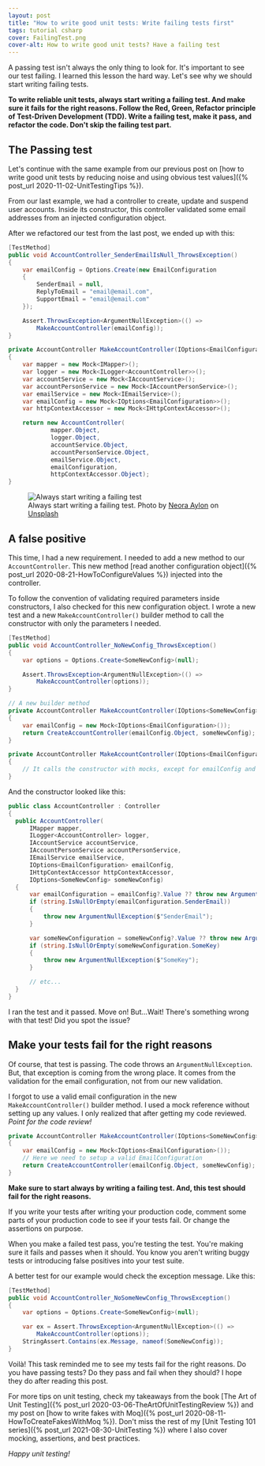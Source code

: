 ```yaml
---
layout: post
title: "How to write good unit tests: Write failing tests first"
tags: tutorial csharp
cover: FailingTest.png
cover-alt: How to write good unit tests? Have a failing test
---
```


A passing test isn't always the only thing to look for. It's important to see our test failing. I learned this lesson the hard way. Let's see why we should start writing failing tests.

**To write reliable unit tests, always start writing a failing test. And make sure it fails for the right reasons. Follow the Red, Green, Refactor principle of Test-Driven Development (TDD). Write a failing test, make it pass, and refactor the code. Don't skip the failing test part.**

## The Passing test

Let's continue with the same example from our previous post on [how to write good unit tests by reducing noise and using obvious test values]({% post_url 2020-11-02-UnitTestingTips %}).

From our last example, we had a controller to create, update and suspend user accounts. Inside its constructor, this controller validated some email addresses from an injected configuration object.

After we refactored our test from the last post, we ended up with this:

```csharp
[TestMethod]
public void AccountController_SenderEmailIsNull_ThrowsException()
{
    var emailConfig = Options.Create(new EmailConfiguration
    {
        SenderEmail = null,
        ReplyToEmail = "email@email.com",
        SupportEmail = "email@email.com"
    });

    Assert.ThrowsException<ArgumentNullException>(() =>
        MakeAccountController(emailConfig));
}

private AccountController MakeAccountController(IOptions<EmailConfiguration> emailConfiguration)
{
    var mapper = new Mock<IMapper>();
    var logger = new Mock<ILogger<AccountController>>();
    var accountService = new Mock<IAccountService>();
    var accountPersonService = new Mock<IAccountPersonService>();
    var emailService = new Mock<IEmailService>();
    var emailConfig = new Mock<IOptions<EmailConfiguration>>();
    var httpContextAccessor = new Mock<IHttpContextAccessor>();

    return new AccountController(
            mapper.Object,
            logger.Object,
            accountService.Object,
            accountPersonService.Object,
            emailService.Object,
            emailConfiguration,
            httpContextAccessor.Object);
}
```

<figure>
<img src="https://images.unsplash.com/photo-1521925410155-c49b38ec65ac?crop=entropy&cs=tinysrgb&fit=crop&fm=jpg&h=400&ixid=MXwxfDB8MXxhbGx8fHx8fHx8fA&ixlib=rb-1.2.1&q=80&utm_campaign=api-credit&utm_medium=referral&utm_source=unsplash_source&w=600" alt="Always start writing a failing test" />

<figcaption>Always start writing a failing test. <span>Photo by <a href="https://unsplash.com/@loveneora?utm_source=unsplash&amp;utm_medium=referral&amp;utm_content=creditCopyText">Neora Aylon</a> on <a href="https://unsplash.com/?utm_source=unsplash&amp;utm_medium=referral&amp;utm_content=creditCopyText">Unsplash</a></span></figcaption>
</figure>

## A false positive

This time, I had a new requirement. I needed to add a new method to our `AccountController`. This new method [read another configuration object]({% post_url 2020-08-21-HowToConfigureValues %}) injected into the controller.

To follow the convention of validating required parameters inside constructors, I also checked for this new configuration object. I wrote a new test and a new `MakeAccountController()` builder method to call the constructor with only the parameters I needed.

```csharp
[TestMethod]
public void AccountController_NoNewConfig_ThrowsException()
{
    var options = Options.Create<SomeNewConfig>(null);

    Assert.ThrowsException<ArgumentNullException>(() =>
        MakeAccountController(options));
}

// A new builder method
private AccountController MakeAccountController(IOptions<SomeNewConfig> someNewConfig)
{
    var emailConfig = new Mock<IOptions<EmailConfiguration>());
    return CreateAccountController(emailConfig.Object, someNewConfig);
}

private AccountController MakeAccountController(IOptions<EmailConfiguration> emailConfig, IOptions<SomeNewConfig> someNewConfig)
{
    // It calls the constructor with mocks, except for emailConfig and someNewConfig
}
```

And the constructor looked like this:

```csharp
public class AccountController : Controller
{
  public AccountController(
      IMapper mapper,
      ILogger<AccountController> logger,
      IAccountService accountService,
      IAccountPersonService accountPersonService,
      IEmailService emailService,
      IOptions<EmailConfiguration> emailConfig,
      IHttpContextAccessor httpContextAccessor,
      IOptions<SomeNewConfig> someNewConfig)
  {
      var emailConfiguration = emailConfig?.Value ?? throw new ArgumentNullException($"EmailConfiguration");
      if (string.IsNullOrEmpty(emailConfiguration.SenderEmail))
      {
          throw new ArgumentNullException($"SenderEmail");
      }

      var someNewConfiguration = someNewConfig?.Value ?? throw new ArgumentNullException($"SomeNewConfig");
      if (string.IsNullOrEmpty(someNewConfiguration.SomeKey)
      {
          throw new ArgumentNullException($"SomeKey");
      }

      // etc...
  }
}
```

I ran the test and it passed. Move on! But...Wait! There's something wrong with that test! Did you spot the issue?

## Make your tests fail for the right reasons

Of course, that test is passing. The code throws an `ArgumentNullException`. But, that exception is coming from the wrong place. It comes from the validation for the email configuration, not from our new validation.

I forgot to use a valid email configuration in the new `MakeAccountController()` builder method. I used a mock reference without setting up any values. I only realized that after getting my code reviewed. _Point for the code review!_

```csharp
private AccountController MakeAccountController(IOptions<SomeNewConfig> someNewConfig)
{
    var emailConfig = new Mock<IOptions<EmailConfiguration>());
    // Here we need to setup a valid EmailConfiguration
    return CreateAccountController(emailConfig.Object, someNewConfig);
}
```

**Make sure to start always by writing a failing test. And, this test should fail for the right reasons.**

If you write your tests after writing your production code, comment some parts of your production code to see if your tests fail. Or change the assertions on purpose.

When you make a failed test pass, you're testing the test. You're making sure it fails and passes when it should. You know you aren't writing buggy tests or introducing false positives into your test suite.

A better test for our example would check the exception message. Like this:

```csharp
[TestMethod]
public void AccountController_NoSomeNewConfig_ThrowsException()
{
    var options = Options.Create<SomeNewConfig>(null);

    var ex = Assert.ThrowsException<ArgumentNullException>(() => 
        MakeAccountController(options));
    StringAssert.Contains(ex.Message, nameof(SomeNewConfig));
}
```

Voilà! This task reminded me to see my tests fail for the right reasons. Do you have passing tests? Do they pass and fail when they should? I hope they do after reading this post.

For more tips on unit testing, check my takeaways from the book [The Art of Unit Testing]({% post_url 2020-03-06-TheArtOfUnitTestingReview %}) and my post on [how to write fakes with Moq]({% post_url 2020-08-11-HowToCreateFakesWithMoq %}). Don't miss the rest of my [Unit Testing 101 series]({% post_url 2021-08-30-UnitTesting %}) where I also cover mocking, assertions, and best practices.

_Happy unit testing!_